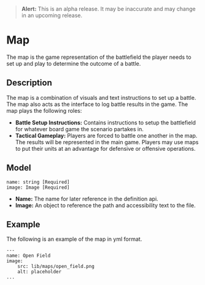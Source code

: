 > **Alert:** This is an alpha release. It may be inaccurate and may change in an upcoming release.

# Map
The map is the game representation of the battlefield the player needs to 
set up and play to determine the outcome of a battle.

## Description
The map is a combination of visuals and text instructions to set up a battle.
The map also acts as the interface to log battle results in the game. The map
plays the following roles:
- **Battle Setup Instructions:** Contains instructions to setup the battlefield
for whatever board game the scenario partakes in.
- **Tactical Gameplay:** Players are forced to battle one another in the map. The
results will be represented in the main game. Players may use maps to put their
units at an advantage for defensive or offensive operations.

## Model
    name: string [Required]
    image: Image [Required]

- **Name:** The name for later reference in the definition api.
- **Image:** An object to reference the path and accessibility text to the file.

## Example
The following is an example of the map in yml format.

    ---
    name: Open Field
    image: 
        src: lib/maps/open_field.png
        alt: placeholder
    ...